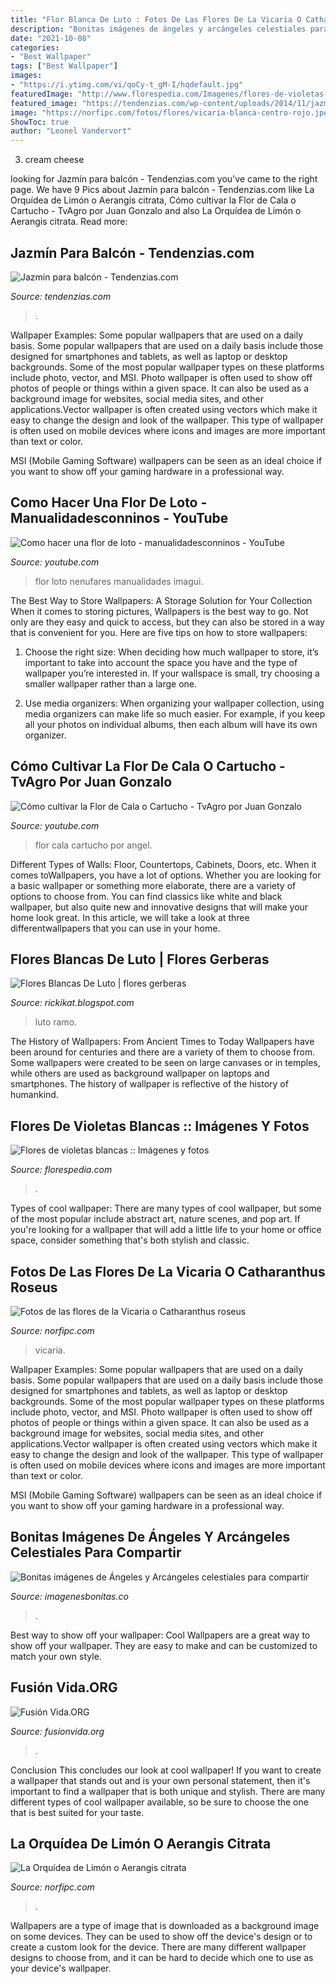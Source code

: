 ```yaml
---
title: "Flor Blanca De Luto : Fotos De Las Flores De La Vicaria O Catharanthus Roseus"
description: "Bonitas imágenes de ángeles y arcángeles celestiales para compartir"
date: "2021-10-08"
categories:
- "Best Wallpaper"
tags: ["Best Wallpaper"]
images:
- "https://i.ytimg.com/vi/qoCy-t_gM-I/hqdefault.jpg"
featuredImage: "http://www.florespedia.com/Imagenes/flores-de-violetas-blancas.jpg"
featured_image: "https://tendenzias.com/wp-content/uploads/2014/11/jazmin-maceta-600x810.jpg"
image: "https://norfipc.com/fotos/flores/vicaria-blanca-centro-rojo.jpeg"
ShowToc: true
author: "Leonel Vandervort"
---
```



3. cream cheese 

	

		
looking for Jazmín para balcón - Tendenzias.com you've came to the right page. We have 9 Pics about Jazmín para balcón - Tendenzias.com like La Orquídea de Limón o Aerangis citrata, Cómo cultivar la Flor de Cala o Cartucho - TvAgro por Juan Gonzalo and also La Orquídea de Limón o Aerangis citrata. Read more:
		
    
## Jazmín Para Balcón - Tendenzias.com

<img loading=lazy src="https://tendenzias.com/wp-content/uploads/2014/11/jazmin-maceta-600x810.jpg" onerror="this.onerror=null;this.src='https://tse4.mm.bing.net/th?id=OIP.dQBnEJVc_72eW8qAwwrFHwHaJ_&amp;pid=15.1';" alt="Jazmín para balcón - Tendenzias.com">

_Source: tendenzias.com_

>. 

	

Wallpaper Examples: Some popular wallpapers that are used on a daily basis.
Some popular wallpapers that are used on a daily basis include those designed for smartphones and tablets, as well as laptop or desktop backgrounds. Some of the most popular wallpaper types on these platforms include photo, vector, and MSI. 
Photo wallpaper is often used to show off photos of people or things within a given space. It can also be used as a background image for websites, social media sites, and other applications.Vector wallpaper is often created using vectors which make it easy to change the design and look of the wallpaper. This type of wallpaper is often used on mobile devices where icons and images are more important than text or color. 

MSI (Mobile Gaming Software) wallpapers can be seen as an ideal choice if you want to show off your gaming hardware in a professional way.

    
## Como Hacer Una Flor De Loto - Manualidadesconninos - YouTube

<img loading=lazy src="https://i.ytimg.com/vi/HNnfWJZb9Xk/hqdefault.jpg" onerror="this.onerror=null;this.src='https://tse3.mm.bing.net/th?id=OIP.sHOSp4Uzg00KxtsRNm2qoAHaFj&amp;pid=15.1';" alt="Como hacer una flor de loto - manualidadesconninos - YouTube">

_Source: youtube.com_

>flor loto nenufares manualidades imagui. 

	

The Best Way to Store Wallpapers: A Storage Solution for Your Collection
When it comes to storing pictures, Wallpapers is the best way to go. Not only are they easy and quick to access, but they can also be stored in a way that is convenient for you. Here are five tips on how to store wallpapers:
1) Choose the right size: When deciding how much wallpaper to store, it’s important to take into account the space you have and the type of wallpaper you’re interested in. If your wallspace is small, try choosing a smaller wallpaper rather than a large one.

2) Use media organizers: When organizing your wallpaper collection, using media organizers can make life so much easier. For example, if you keep all your photos on individual albums, then each album will have its own organizer.

    
## Cómo Cultivar La Flor De Cala O Cartucho - TvAgro Por Juan Gonzalo

<img loading=lazy src="https://i.ytimg.com/vi/qoCy-t_gM-I/hqdefault.jpg" onerror="this.onerror=null;this.src='https://tse1.mm.bing.net/th?id=OIP.Lj1g5z_xZSS68SAKexoqeAHaFj&amp;pid=15.1';" alt="Cómo cultivar la Flor de Cala o Cartucho - TvAgro por Juan Gonzalo">

_Source: youtube.com_

>flor cala cartucho por angel. 

	

Different Types of Walls: Floor, Countertops, Cabinets, Doors, etc.
When it comes toWallpapers, you have a lot of options. Whether you are looking for a basic wallpaper or something more elaborate, there are a variety of options to choose from. You can find classics like white and black wallpaper, but also quite new and innovative designs that will make your home look great. In this article, we will take a look at three differentwallpapers that you can use in your home.

    
## Flores Blancas De Luto | Flores Gerberas

<img loading=lazy src="https://verdissimo.com/wp-content/uploads/2016/09/imagen-ramo-boda-interna.jpg" onerror="this.onerror=null;this.src='https://tse3.mm.bing.net/th?id=OIP.KroZUg-XD6FAeLT9wIECTgHaDU&amp;pid=15.1';" alt="Flores Blancas De Luto | flores gerberas">

_Source: rickikat.blogspot.com_

>luto ramo. 

	

The History of Wallpapers: From Ancient Times to Today
Wallpapers have been around for centuries and there are a variety of them to choose from. Some wallpapers were created to be seen on large canvases or in temples, while others are used as background wallpaper on laptops and smartphones. The history of wallpaper is reflective of the history of humankind.

    
## Flores De Violetas Blancas :: Imágenes Y Fotos

<img loading=lazy src="http://www.florespedia.com/Imagenes/flores-de-violetas-blancas.jpg" onerror="this.onerror=null;this.src='https://tse4.mm.bing.net/th?id=OIP.tGVim2MrnTUcbvbKbMGkdAHaFs&amp;pid=15.1';" alt="Flores de violetas blancas :: Imágenes y fotos">

_Source: florespedia.com_

>. 

	

Types of cool wallpaper:
There are many types of cool wallpaper, but some of the most popular include abstract art, nature scenes, and pop art. If you're looking for a wallpaper that will add a little life to your home or office space, consider something that's both stylish and classic.

    
## Fotos De Las Flores De La Vicaria O Catharanthus Roseus

<img loading=lazy src="https://norfipc.com/fotos/flores/vicaria-blanca-centro-rojo.jpeg" onerror="this.onerror=null;this.src='https://tse1.mm.bing.net/th?id=OIP._Zhh4yF3ZS-hezrKtivqmQHaE1&amp;pid=15.1';" alt="Fotos de las flores de la Vicaria o Catharanthus roseus">

_Source: norfipc.com_

>vicaria. 

	

Wallpaper Examples: Some popular wallpapers that are used on a daily basis.
Some popular wallpapers that are used on a daily basis include those designed for smartphones and tablets, as well as laptop or desktop backgrounds. Some of the most popular wallpaper types on these platforms include photo, vector, and MSI. 
Photo wallpaper is often used to show off photos of people or things within a given space. It can also be used as a background image for websites, social media sites, and other applications.Vector wallpaper is often created using vectors which make it easy to change the design and look of the wallpaper. This type of wallpaper is often used on mobile devices where icons and images are more important than text or color. 

MSI (Mobile Gaming Software) wallpapers can be seen as an ideal choice if you want to show off your gaming hardware in a professional way.

    
## Bonitas Imágenes De Ángeles Y Arcángeles Celestiales Para Compartir

<img loading=lazy src="https://imagenesbonitas.co/wp-content/uploads/2016/10/arcangelgabriel.jpg3_.jpg" onerror="this.onerror=null;this.src='https://tse1.mm.bing.net/th?id=OIP.rvFa1Gx6Eku0RtIHt6iPVQAAAA&amp;pid=15.1';" alt="Bonitas imágenes de Ángeles y Arcángeles celestiales para compartir">

_Source: imagenesbonitas.co_

>. 

	

Best way to show off your wallpaper:
Cool Wallpapers are a great way to show off your wallpaper. They are easy to make and can be customized to match your own style.

    
## Fusión Vida.ORG

<img loading=lazy src="https://2.bp.blogspot.com/-7OtBw6qsrSY/W8Vgg4ZnytI/AAAAAAAAG0g/gliKhTxwo2AOAVIwJ_Vb6Hyv9bhgTRvKQCLcBGAs/w1200-h630-p-k-no-nu/Flor%2BNacional%2Bde%2BBelice.png" onerror="this.onerror=null;this.src='https://tse3.mm.bing.net/th?id=OIP.aLdM0h6g8bhDytT_iUUhlwHaD4&amp;pid=15.1';" alt="Fusión Vida.ORG">

_Source: fusionvida.org_

>. 

	

Conclusion
This concludes our look at cool wallpaper! If you want to create a wallpaper that stands out and is your own personal statement, then it's important to find a wallpaper that is both unique and stylish. There are many different types of cool wallpaper available, so be sure to choose the one that is best suited for your taste.

    
## La Orquídea De Limón O Aerangis Citrata

<img loading=lazy src="http://norfipc.com/fotos/flores/orquidea-limon-aerangis-citrata-inflorescencia.jpeg" onerror="this.onerror=null;this.src='https://tse4.mm.bing.net/th?id=OIP.EZYsC5yfP7vYC5scfFjP3AHaJ4&amp;pid=15.1';" alt="La Orquídea de Limón o Aerangis citrata">

_Source: norfipc.com_

>. 

	

Wallpapers are a type of image that is downloaded as a background image on some devices. They can be used to show off the device's design or to create a custom look for the device. There are many different wallpaper designs to choose from, and it can be hard to decide which one to use as your device's wallpaper.

